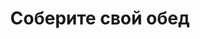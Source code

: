 ---
layout: lunch
title: "Соберите свой обед"
description: "<span class='text-primary'>Внимание!</span> Заказ обеда на текущий день должен быть оформлен <b>до 11.00</b>. Навынос или с доставкой в офис <span class='text-primary'><strong>скидка 10%</strong></span> от цен сайта!"
subdescription1: "Читайте [условия доставки](/delivery/ 'Условия доставки | ХаусФреш')"
metadescription: "Заказать Горячий Комплексный Обед в Офис. Самое вкусное обеденное меню. Доступные цены, Скидки. Организация Корпоративного Питания. Доставка в офис и на дом"
metakeywords: "Заказ домашних комплексных обедов: Салаты, Супы, Вторые блюда, Гарниры, Хлеб, Выпечка, Напитки. Корпоративное питание. Доставка обедов в офис Минск"
sitetitle: "Комплексные Обеды 🥗 (Корпоративное питание) | Доставка в офис"
weekMenu:
- weekDay: Открыт приём заказов на Понедельник
  day: 1 октября
  validFromOrderDate: "2018-09-30 11:00:00"
  validToOrderDate: "2018-10-01 10:59:59"
  courses:
  - title: Салаты
    items:
    - title: Салат из маринованной моркови с луком и яйцом
      id: 21	
      ingredients: морковь маринованная, лук, яйцо, майонез
      weight: 150
      price: 1.90
    - title: Салат «Оливье»
      id: 22
      ingredients: колбаса вареная, овощи отварные, горошек зеленый, майонез
      weight: 150
      price: 2.65
    - title: Салат из квашенной капусты со свеклой
      id: 23
      ingredients: квашенная капуста, свекла, заправка
      weight: 150
      price: 1.35
  - title: Супы
    items:  
    - title: Рассольник Ленинградский
      id: 24
      ingredients: 
      weight: 250/20
      price: 2.15
    - title: Суп картофельный с мясными фрикадельками
      id: 25
      ingredients: 
      weight: 250/25
      price: 2.15
  - title: Вторые блюда
    items:
    - title: Шницель «Нептун»
      id: 26
      ingredients: рыба хек, специи, соус
      weight: 120/50
      price: 2.95
    - title: Колобки «Полесские»
      id: 27
      ingredients: свинина, специи
      weight: 140
      price: 2.95
    - title: Бифштекс из говядины
      id: 28
      ingredients: говядина рубленая, специи
      weight: 100
      price: 3.45
  - title: Гарниры
    items:
    - title: Кабачки запеченные
      id: 29
      ingredients: 
      weight: 150
      price: 1.30
    - title: Картофель, тушенный с грибами в сметане
      id: 30
      ingredients: 
      weight: 200
      price: 1.50
- weekDay: Открыт приём заказов на Вторник
  day: 2 октября 
  validFromOrderDate: "2018-10-01 11:00:00"
  validToOrderDate: "2018-10-02 10:59:59"
  courses:
  - title: Салаты
    items:
    - title: Морковь пряная
      id: 31
      ingredients: морковь свежая, заправка
      weight: 150
      price: 1.35
    - title: Салат «Папараць-кветка»
      id: 32
      ingredients: говядина отварная, ветчина, овощи, яйцо, майонез
      weight: 150
      price: 2.95
    - title: Винегрет с сельдью
      id: 33
      ingredients: овощи отварные, овощи маринованные, сельдь филе, заправка
      weight: 150
      price: 2.10
  - title: Супы
    items:  
    - title: Суп с крупой перловой
      id: 34
      ingredients: 
      weight: 250
      price: 1.70
    - title: Борщ «Могилевский»
      id: 35
      ingredients: 
      weight: 250/20
      price: 1.95
  - title: Вторые блюда
    items:
    - title: Котлета «Вясковая»
      id: 36
      ingredients: свинина, говядина, грудинка, специи
      weight: 100
      price: 3.60
    - title: Рыба в сыре  жареная
      id: 37
      ingredients: филе трески, сыр, специи
      weight: 120
      price: 3.25
    - title: Колбаски по - слуцки                  
      id: 38
      ingredients: свинина, говядина, специи, морковь, специи, соус
      weight: 130/50
      price: 3.10
  - title: Гарниры
    items:
    - title: Каша гречневая рассыпчатая
      id: 39
      ingredients: 
      weight: 150
      price: 0.85
    - title: Каша рассыпчатая рисовая
      id: 40
      ingredients: 
      weight: 150
      price: 0.70
- weekDay: Открыт приём заказов на Среду
  day: 3 октября
  validFromOrderDate: "2018-10-02 11:00:00"
  validToOrderDate: "2018-10-03 10:59:59"
  courses:
  - title: Салаты
    items:
    - title: Салат из белокочанной капусты
      id: 41
      ingredients: капуста белокочанная, морковь свежая, заправка
      weight: 150
      price: 1.65
    - title: Салат «Оливье»
      id: 42
      ingredients: колбаса вареная, овощи отварные, горошек зеленый, майонез
      weight: 150
      price: 2.65
    - title: Салат «Слоеный»
      id: 43
      ingredients: овощи свежие, яйцо, сыр, майонез
      weight: 150
      price: 2.60
  - title: Супы
    items:  
    - title: Суп гороховый с беконом
      id: 44
      ingredients: 
      weight: 250
      price: 2.45
    - title: Солянка сборная мясная
      id: 45
      ingredients: 
      weight: 250/30
      price: 2.95
  - title: Вторые блюда
    items:
    - title: Шницель «Нептун»
      id: 46
      ingredients: рыба хек, специи, соус
      weight: 120/50
      price: 2.95
    - title: Бефстроганов из говядины    
      id: 47
      ingredients: говядина вырезка, лук репчатый, соус, специи
      weight: 75/75
      price: 3.85
    - title: Птица запеченная с помидорами
      id: 48
      ingredients: птица, помидор, сыр, специи
      weight: 100
      price: 3.45
  - title: Гарниры
    items:
    - title: Макароны отварные
      id: 49
      ingredients: 
      weight: 150
      price: 0.65
    - title: Каша перловая рассыпчатая
      id: 50
      ingredients: 
      weight: 150
      price: 0.90
- weekDay: Открыт приём заказов на Четверг
  day: 4 октября
  validFromOrderDate: "2018-10-03 11:00:00"
  validToOrderDate: "2018-10-04 10:59:59"
  courses:
  - title: Салаты
    items:
    - title: Салат из квашеной капусты со свеклой
      id: 51
      ingredients: капуста квашеная, свекла, заправка
      weight: 150
      price: 1.35
    - title: Морковь пряная
      id: 52
      ingredients: морковь свежая, заправка
      weight: 150
      price: 1.35
    - title: Салат «Любительский»
      id: 53
      ingredients: печень трески, картофель отварной, лук, горошек консервированный, майонез
      weight: 150
      price: 2.95
  - title: Супы
    items:  
    - title: Суп перловый с грибами
      id: 54
      ingredients: 
      weight: 250/20
      price: 1.85
    - title: Щи из свежей капусты с картофелем
      id: 55
      ingredients: 
      weight: 250/20
      price: 1.95
  - title: Вторые блюда
    items:
    - title: Котлеты домашние
      id: 56
      ingredients: свинина, говядина, специи
      weight: 100
      price: 2.45
    - title: Зразы «Пикантные»
      id: 57
      ingredients: филе хека, овощи
      weight: 120
      price: 3.60
    - title: Гуляш из свинины
      id: 58
      ingredients: свинина, специи
      weight: 75/75
      price: 3.30
  - title: Гарниры
    items:
    - title: Рагу овощное
      id: 59
      ingredients: 
      weight: 200
      price: 1.35
    - title: Каша гречневая рассыпчатая
      id: 60
      ingredients: 
      weight: 150
      price: 0.85
- weekDay: Открыт приём заказов на Пятницу
  day: 5 октября
  validFromOrderDate: "2018-10-04 11:00:00"
  validToOrderDate: "2018-10-05 10:59:59"
  courses:
  - title: Салаты
    items:
    - title: Салат «Греческий»
      id: 61
      ingredients: огурец свежий, помидор свежий, перец свежий, оливки, заправка
      weight: 200
      price: 3.65
    - title: Салат из свежих помидоров и огурцов со сметаной
      id: 62
      ingredients: овощи свежие, сметана
      weight: 150
      price: 2.30
    - title: Салат-коктейль с ветчиной и сыром
      id: 63
      ingredients: ветчина, овощи, сыр, майонез
      weight: 150
      price: 2.45
  - title: Супы
    items:  
    - title: Суп из птицы с овощами
      id: 64
      ingredients: 
      weight: 250
      price: 1.95
    - title: Борщ «Могилевский»
      id: 65
      ingredients: 
      weight: 250/20
      price: 1.95
  - title: Вторые блюда
    items:
    - title: Птица жареная
      id: 66
      ingredients: птица, специи
      weight: 125
      price: 2.85
    - title: Бифштекс из говядины
      id: 67
      ingredients: говядина рубленая, специи
      weight: 100
      price: 3.45
    - title: Поджарка из свинины
      id: 68	
      ingredients: свинина, специи
      weight: 100
      price: 3.40
  - title: Гарниры
    items:
    - title: Каша перловая рассыпчатая
      id: 69
      ingredients: 
      weight: 150
      price: 0.90
    - title: Картофель жареный
      id: 70
      ingredients: 
      weight: 150
      price: 1.65
sharedCourses:
- title: Хлеб
  items:
  - title: Хлеб белый
    id: 1111
    ingredients: 
    weight: 40
    price: 0.10
  - title: Хлеб тёмный
    id: 1112    
    ingredients: 
    weight: 40
    price: 0.10
  - title: Хлеб белый (2 порции)
    id: 1113
    ingredients: 
    weight: 80
    price: 0.20
  - title: Хлеб тёмный (2 порции)
    id: 1114    
    ingredients: 
    weight: 80
    price: 0.20
- title: Соусы
  items:
  - title: Сметана
    id: 1140
    ingredients: 
    weight: 50
    price: 0.50
  - title: Кетчуп томатный
    id: 1141    
    ingredients: 
    weight: 50
    price: 0.50
  - title: Майонез
    id: 1142
    ingredients: 
    weight: 50
    price: 0.50
- title: Выпечка
  items:
  - title: Сметанник
    id: 1115    
    ingredients: 
    weight: 75
    price: 0.85
  - title: Булочка чайная с творогом
    id: 1116    
    ingredients: 
    weight: 50
    price: 0.65
  - title: Маффин в ассортименте
    id: 1117    
    ingredients: 
    weight: 115
    price: 1.50
  - title: Круассан с шоколадом
    id: 1118    
    ingredients: 
    weight: 50
    price: 1.10
  - title: Круассан со сгущёнкой
    id: 1119    
    ingredients: 
    weight: 50
    price: 1.10
  - title: Слойка с вишней
    id: 1120    
    ingredients: 
    weight: 75
    price: 1.10
  - title: Слойка со сгущёнкой
    id: 1121    
    ingredients: 
    weight: 75
    price: 1.10
  - title: Слойка с сыром
    id: 1122    
    ingredients: 
    weight: 75
    price: 1.10
- title: Напитки
  items:
  - title: Холодный чай Фьюз Ти
    id: 1133
    ingredients: 
    weight: 500
    price: 2.50
  - title: Напиток Кока-Кола
    id: 1134
    ingredients: 
    weight: 500
    price: 2.00
  - title: Напиток Спрайт
    id: 1135
    ingredients: 
    weight: 500
    price: 2.00
  - title: Напиток Фанта Апельсин
    id: 1136
    ingredients: 
    weight: 500
    price: 2.00
  - title: Питьевая вода Бонаква
    id: 1137
    ingredients: 
    weight: 500
    price: 1.50
---